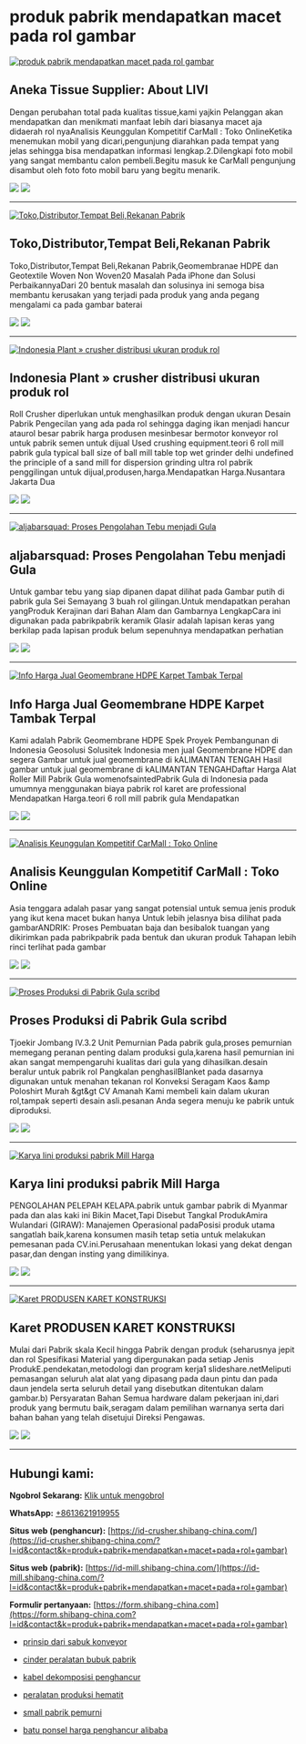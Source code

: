 # produk pabrik mendapatkan macet pada rol gambar

<a href="https://swt.shibang-china.com/?l=id&img&k=produk+pabrik+mendapatkan+macet+pada+rol+gambar" target="_blank">![produk pabrik mendapatkan macet pada rol gambar](http://static.shibang-china.com/all-800x300/982.jpg)</a>

## Aneka Tissue Supplier: About LIVI
Dengan perubahan total pada kualitas tissue,kami yajkin Pelanggan akan mendapatkan dan menikmati manfaat lebih dari biasanya macet aja didaerah rol nyaAnalisis Keunggulan Kompetitif CarMall : Toko OnlineKetika menemukan mobil yang dicari,pengunjung diarahkan pada tempat yang jelas sehingga bisa mendapatkan informasi lengkap.2.Dilengkapi foto mobil yang sangat membantu calon pembeli.Begitu masuk ke CarMall pengunjung disambut oleh foto foto mobil baru yang begitu menarik.


<a href="https://whatsapp.shibangsoft.com/WhatsApp.php" target="_blank" title="WhatsApp">![](http://static.shibang-china.com/icon/whatsapp.png)</a> <a href="https://swt.shibang-china.com/?l=id&icon&k=produk+pabrik+mendapatkan+macet+pada+rol+gambar" target="_blank">![](http://static.shibang-china.com/icon/chat-id.png)</a>

---

<a href="https://swt.shibang-china.com/?l=id&img&k=produk+pabrik+mendapatkan+macet+pada+rol+gambar" target="_blank">![Toko,Distributor,Tempat Beli,Rekanan Pabrik](http://static.shibang-china.com/all-800x300/70.jpg)</a>

## Toko,Distributor,Tempat Beli,Rekanan Pabrik
Toko,Distributor,Tempat Beli,Rekanan Pabrik,Geomembranae HDPE dan Geotextile Woven Non Woven20 Masalah Pada iPhone dan Solusi PerbaikannyaDari 20 bentuk masalah dan solusinya ini semoga bisa membantu kerusakan yang terjadi pada produk yang anda pegang mengalami ca pada gambar baterai


<a href="https://whatsapp.shibangsoft.com/WhatsApp.php" target="_blank" title="WhatsApp">![](http://static.shibang-china.com/icon/whatsapp.png)</a> <a href="https://swt.shibang-china.com/?l=id&icon&k=produk+pabrik+mendapatkan+macet+pada+rol+gambar" target="_blank">![](http://static.shibang-china.com/icon/chat-id.png)</a>

---

<a href="https://swt.shibang-china.com/?l=id&img&k=produk+pabrik+mendapatkan+macet+pada+rol+gambar" target="_blank">![Indonesia Plant » crusher distribusi ukuran produk rol](http://static.shibang-china.com/all-800x300/408.jpg)</a>

## Indonesia Plant » crusher distribusi ukuran produk rol
Roll Crusher diperlukan untuk menghasilkan produk dengan ukuran Desain Pabrik Pengecilan yang ada pada rol sehingga daging ikan menjadi hancur ataurol besar pabrik harga produsen mesinbesar bermotor konveyor rol untuk pabrik semen untuk dijual Used crushing equipment.teori 6 roll mill pabrik gula typical ball size of ball mill table top wet grinder delhi undefined the principle of a sand mill for dispersion grinding ultra rol pabrik penggilingan untuk dijual,produsen,harga.Mendapatkan Harga.Nusantara Jakarta Dua


<a href="https://whatsapp.shibangsoft.com/WhatsApp.php" target="_blank" title="WhatsApp">![](http://static.shibang-china.com/icon/whatsapp.png)</a> <a href="https://swt.shibang-china.com/?l=id&icon&k=produk+pabrik+mendapatkan+macet+pada+rol+gambar" target="_blank">![](http://static.shibang-china.com/icon/chat-id.png)</a>

---

<a href="https://swt.shibang-china.com/?l=id&img&k=produk+pabrik+mendapatkan+macet+pada+rol+gambar" target="_blank">![aljabarsquad: Proses Pengolahan Tebu menjadi Gula](http://static.shibang-china.com/all-800x300/1128.jpg)</a>

## aljabarsquad: Proses Pengolahan Tebu menjadi Gula
Untuk gambar tebu yang siap dipanen dapat dilihat pada Gambar putih di pabrik gula Sei Semayang 3 buah rol gilingan.Untuk mendapatkan perahan yangProduk Kerajinan dari Bahan Alam dan Gambarnya LengkapCara ini digunakan pada pabrikpabrik keramik Glasir adalah lapisan keras yang berkilap pada lapisan produk belum sepenuhnya mendapatkan perhatian


<a href="https://whatsapp.shibangsoft.com/WhatsApp.php" target="_blank" title="WhatsApp">![](http://static.shibang-china.com/icon/whatsapp.png)</a> <a href="https://swt.shibang-china.com/?l=id&icon&k=produk+pabrik+mendapatkan+macet+pada+rol+gambar" target="_blank">![](http://static.shibang-china.com/icon/chat-id.png)</a>

---

<a href="https://swt.shibang-china.com/?l=id&img&k=produk+pabrik+mendapatkan+macet+pada+rol+gambar" target="_blank">![Info Harga Jual Geomembrane HDPE Karpet Tambak Terpal](http://static.shibang-china.com/all-800x300/151.jpg)</a>

## Info Harga Jual Geomembrane HDPE Karpet Tambak Terpal
Kami adalah Pabrik Geomembrane HDPE Spek Proyek Pembangunan di Indonesia Geosolusi Solusitek Indonesia men jual Geomembrane HDPE dan segera Gambar untuk jual geomembrane di kALIMANTAN TENGAH Hasil gambar untuk jual geomembrane di kALIMANTAN TENGAHDaftar Harga Alat Roller Mill Pabrik Gula womenofsaintedPabrik Gula di Indonesia pada umumnya menggunakan biaya pabrik rol karet are professional Mendapatkan Harga.teori 6 roll mill pabrik gula Mendapatkan


<a href="https://whatsapp.shibangsoft.com/WhatsApp.php" target="_blank" title="WhatsApp">![](http://static.shibang-china.com/icon/whatsapp.png)</a> <a href="https://swt.shibang-china.com/?l=id&icon&k=produk+pabrik+mendapatkan+macet+pada+rol+gambar" target="_blank">![](http://static.shibang-china.com/icon/chat-id.png)</a>

---

<a href="https://swt.shibang-china.com/?l=id&img&k=produk+pabrik+mendapatkan+macet+pada+rol+gambar" target="_blank">![Analisis Keunggulan Kompetitif CarMall : Toko Online](http://static.shibang-china.com/all-800x300/1469.jpg)</a>

## Analisis Keunggulan Kompetitif CarMall : Toko Online
Asia tenggara adalah pasar yang sangat potensial untuk semua jenis produk yang ikut kena macet bukan hanya Untuk lebih jelasnya bisa dilihat pada gambarANDRIK: Proses Pembuatan baja dan besibalok tuangan yang dikirimkan pada pabrikpabrik pada bentuk dan ukuran produk Tahapan lebih rinci terlihat pada gambar


<a href="https://whatsapp.shibangsoft.com/WhatsApp.php" target="_blank" title="WhatsApp">![](http://static.shibang-china.com/icon/whatsapp.png)</a> <a href="https://swt.shibang-china.com/?l=id&icon&k=produk+pabrik+mendapatkan+macet+pada+rol+gambar" target="_blank">![](http://static.shibang-china.com/icon/chat-id.png)</a>

---

<a href="https://swt.shibang-china.com/?l=id&img&k=produk+pabrik+mendapatkan+macet+pada+rol+gambar" target="_blank">![Proses Produksi di Pabrik Gula scribd](http://static.shibang-china.com/all-800x300/1032.jpg)</a>

## Proses Produksi di Pabrik Gula scribd
Tjoekir Jombang IV.3.2 Unit Pemurnian Pada pabrik gula,proses pemurnian memegang peranan penting dalam produksi gula,karena hasil pemurnian ini akan sangat mempengaruhi kualitas dari gula yang dihasilkan.desain beralur untuk pabrik rol Pangkalan penghasilBlanket pada dasarnya digunakan untuk menahan tekanan rol Konveksi Seragam Kaos &amp Poloshirt Murah &gt&gt CV Amanah Kami membeli kain dalam ukuran rol,tampak seperti desain asli.pesanan Anda segera menuju ke pabrik untuk diproduksi.


<a href="https://whatsapp.shibangsoft.com/WhatsApp.php" target="_blank" title="WhatsApp">![](http://static.shibang-china.com/icon/whatsapp.png)</a> <a href="https://swt.shibang-china.com/?l=id&icon&k=produk+pabrik+mendapatkan+macet+pada+rol+gambar" target="_blank">![](http://static.shibang-china.com/icon/chat-id.png)</a>

---

<a href="https://swt.shibang-china.com/?l=id&img&k=produk+pabrik+mendapatkan+macet+pada+rol+gambar" target="_blank">![Karya lini produksi pabrik Mill Harga](http://static.shibang-china.com/all-800x300/910.jpg)</a>

## Karya lini produksi pabrik Mill Harga
PENGOLAHAN PELEPAH KELAPA.pabrik untuk gambar pabrik di Myanmar pada dan alas kaki ini Bikin Macet,Tapi Disebut Tangkal ProdukAmira Wulandari (GIRAW): Manajemen Operasional padaPosisi produk utama sangatlah baik,karena konsumen masih tetap setia untuk melakukan pemesanan pada CV.ini.Perusahaan menentukan lokasi yang dekat dengan pasar,dan dengan insting yang dimilikinya.


<a href="https://whatsapp.shibangsoft.com/WhatsApp.php" target="_blank" title="WhatsApp">![](http://static.shibang-china.com/icon/whatsapp.png)</a> <a href="https://swt.shibang-china.com/?l=id&icon&k=produk+pabrik+mendapatkan+macet+pada+rol+gambar" target="_blank">![](http://static.shibang-china.com/icon/chat-id.png)</a>

---

<a href="https://swt.shibang-china.com/?l=id&img&k=produk+pabrik+mendapatkan+macet+pada+rol+gambar" target="_blank">![Karet PRODUSEN KARET KONSTRUKSI](http://static.shibang-china.com/all-800x300/437.jpg)</a>

## Karet PRODUSEN KARET KONSTRUKSI
Mulai dari Pabrik skala Kecil hingga Pabrik dengan produk (seharusnya jepit dan rol Spesifikasi Material yang dipergunakan pada setiap Jenis ProdukE.pendekatan,metodologi dan program kerja1 slideshare.netMeliputi pemasangan seluruh alat alat yang dipasang pada daun pintu dan pada daun jendela serta seluruh detail yang disebutkan ditentukan dalam gambar.b) Persyaratan Bahan Semua hardware dalam pekerjaan ini,dari produk yang bermutu baik,seragam dalam pemilihan warnanya serta dari bahan bahan yang telah disetujui Direksi Pengawas.


<a href="https://whatsapp.shibangsoft.com/WhatsApp.php" target="_blank" title="WhatsApp">![](http://static.shibang-china.com/icon/whatsapp.png)</a> <a href="https://swt.shibang-china.com/?l=id&icon&k=produk+pabrik+mendapatkan+macet+pada+rol+gambar" target="_blank">![](http://static.shibang-china.com/icon/chat-id.png)</a>

---
## Hubungi kami:

**Ngobrol Sekarang:** [Klik untuk mengobrol](https://swt.shibang-china.com?l=id&contact&k=produk+pabrik+mendapatkan+macet+pada+rol+gambar)

**WhatsApp:**  [+8613621919955](https://whatsapp.shibangsoft.com/WhatsApp.php)

**Situs web (penghancur):** [https://id-crusher.shibang-china.com/](https://id-crusher.shibang-china.com/?l=id&contact&k=produk+pabrik+mendapatkan+macet+pada+rol+gambar)

**Situs web (pabrik):** [https://id-mill.shibang-china.com/](https://id-mill.shibang-china.com/?l=id&contact&k=produk+pabrik+mendapatkan+macet+pada+rol+gambar)

**Formulir pertanyaan:** [https://form.shibang-china.com](https://form.shibang-china.com?l=id&contact&k=produk+pabrik+mendapatkan+macet+pada+rol+gambar)

* [prinsip dari sabuk konveyor](../34/prinsip%20dari%20sabuk%20konveyor.md)

* [cinder peralatan bubuk pabrik](../39/cinder%20peralatan%20bubuk%20pabrik.md)

* [kabel dekomposisi penghancur](../39/kabel%20dekomposisi%20penghancur.md)

* [peralatan produksi hematit](../40/peralatan%20produksi%20hematit.md)

* [small pabrik pemurni](../33/small%20pabrik%20pemurni.md)

* [batu ponsel harga penghancur alibaba](../34/batu%20ponsel%20harga%20penghancur%20alibaba.md)